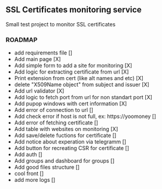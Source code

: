 ## SSL Certificates monitoring service

Small test project to monitor SSL certificates

### ROADMAP

- add requirements file []
- Add main page [X]
- Add simple form to add a site for monitoring  [X]
- Add logic for extracting certificate from url [X]
- Print extension from cert (like alt names and etc) [X]
- delete "X509Name object" from subject and issuer [X]
- Add url validator [X]
- Add logic to fetch port from url for non standart port [X]
- Add pupop windows with cert information [X]
- Add error of connection to url []
- Add check error if host is not full, ex: https://yoomoney []
- Add error of fetching certificate []
- Add table with websites on monitoring [X]
- Add save/delete fuctions for certificate []
- Add notice about experation via telegramm []
- Add button for recreating CSR for certificate []
- Add auth []
- Add groups and dashboard for groups []
- Add good files structure []
- cool front []
- add more logs []
